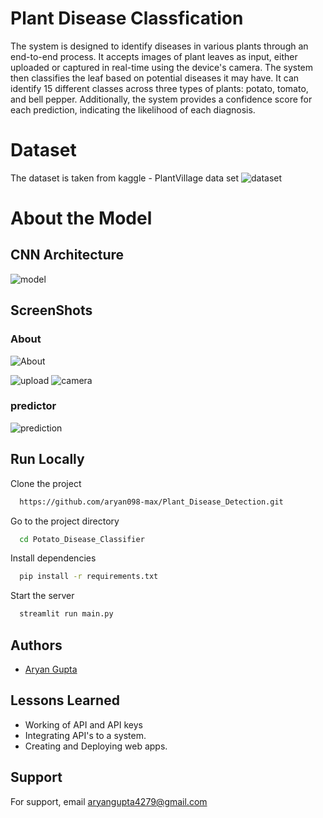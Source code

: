 # Plant Disease Classfication

The system is designed to identify diseases in various plants through an end-to-end process. It accepts images of plant leaves as input, either uploaded or captured in real-time using the device's camera. The system then classifies the leaf based on potential diseases it may have. It can identify 15 different classes across three types of plants: potato, tomato, and bell pepper. Additionally, the system provides a confidence score for each prediction, indicating the likelihood of each diagnosis.

# Dataset 
The dataset is taken from kaggle - PlantVillage data set 
![dataset](https://github.com/user-attachments/assets/74713f94-1b1d-4fd6-8b80-30b34b3d8ef1)


# About the Model
## CNN Architecture
![model](https://user-images.githubusercontent.com/66490787/219868725-9701133d-2f97-4fac-8f8b-c6108811dbdf.jpg)



## ScreenShots
### About 
![About](https://github.com/user-attachments/assets/0a096caa-2bae-49c1-9c1e-9995ccb143b1)


![upload](https://github.com/user-attachments/assets/fb7cbaa0-cb69-4d6e-ad2f-60910de41d0f)
![camera](https://github.com/user-attachments/assets/ed89f002-7ae3-4b0b-8d03-62d9d6846ab3)

### predictor
![prediction](https://github.com/user-attachments/assets/5d4b3c7d-d956-4f27-9fe5-5026f12859a6)


## Run Locally

Clone the project

```bash
  https://github.com/aryan098-max/Plant_Disease_Detection.git
```

Go to the project directory

```bash
  cd Potato_Disease_Classifier
```

Install dependencies

```bash
  pip install -r requirements.txt
```

Start the server

```bash
  streamlit run main.py
```


## Authors

- [Aryan Gupta](https://www.linkedin.com/in/aryan-gupta02/)




## Lessons Learned

- Working of API and API keys
- Integrating API's to a system.
- Creating and Deploying web apps.

## Support

For support, email aryangupta4279@gmail.com


